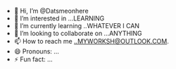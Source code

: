 - 👋 Hi, I’m @Datsmeonhere
- 👀 I’m interested in ...LEARNING
- 🌱 I’m currently learning ..WHATEVER I CAN
- 💞️ I’m looking to collaborate on ...ANYTHING
- 📫 How to reach me ..MYWORKSH@OUTLOOK.COM.
- 😄 Pronouns: ...
- ⚡ Fun fact: ...

<!---
Datsmeonhere/Datsmeonhere is a ✨ special ✨ repository because its `README.md` (this file) appears on your GitHub profile.
You can click the Preview link to take a look at your changes.
--->
